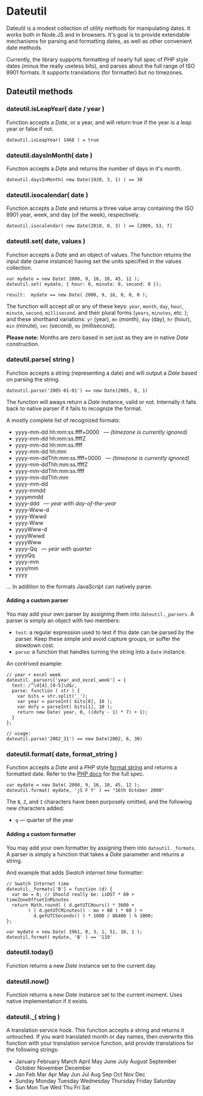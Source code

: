 # Dateutil

Dateutil is a modest collection of utility methods for manipulating dates. It works both in Node.JS and in browsers. It's goal is to provide extendable mechanisms for parsing and formatting dates, as well as other convenient date methods.

Currently, the library supports formatting of nearly full spec of PHP style dates (minus the really useless bits), and parses about the full range of ISO 8901 formats. It supports translations (for formatter) but no timezones.

## Dateutil methods

### dateutil.isLeapYear( date / year )

Function accepts a *Date*, or a year, and will return true if the year is a leap year or false if not.

    dateutil.isLeapYear( 1468 ) = true


### dateutil.daysInMonth( date )

Function accepts a *Date* and returns the number of days in it's month.

    dateutil.daysInMonth( new Date(1920, 3, 1) ) == 30


### dateutil.isocalendar( date )

Function accepts a *Date* and returns a three value array containing the ISO 8901 year, week, and day (of the week), respectively.

    dateutil.isocalendar( new Date(2010, 0, 3) ) == [2009, 53, 7]


### dateutil.set( date, values )

Function accepts a *Date* and an object of values. The function returns the input date (same instance) having set the units specified in the values collection.

    var mydate = new Date( 2000, 9, 16, 10, 45, 12 );
    dateutil.set( mydate, { hour: 0, minute: 0, second: 0 });

    result:  mydate == new Date( 2000, 9, 16, 0, 0, 0 );

The function will accept all or any of these keys: 
`year`, `month`, `day`, `hour`, `minute`, `second`, `millisecond`. and their plural forms (`years`, `minutes`, etc. ); and these shorthand variations: `yr` (year), `mn` (month), `day` (day), `hr` (hour), `min` (minute), `sec` (second), `ms` (millisecond).

**Please note:** Months are zero based in set just as they are in native *Date* construction.


### dateutil.parse( string )

Function accepts a string (representing a date) and will output a *Date* based on parsing the string.

    dateutil.parse('2005-01-01') == new Date(2005, 0, 1)

The function will aways return a *Date* instance, valid or not. Internally it falls back to native parser if it fails to recognize the format.

A mostly complete list of recognized formats:

* yyyy-mm-dd hh:mm:ss.ffff+0000 &nbsp; &mdash; *(timezone is currently ignored)*
* yyyy-mm-dd hh:mm:ss.ffffZ
* yyyy-mm-dd hh:mm:ss.ffff
* yyyy-mm-dd hh:mm
* yyyy-mm-ddThh:mm:ss.ffff+0000 &nbsp; &mdash; *(timezone is currently ignored)*
* yyyy-mm-ddThh:mm:ss.ffffZ
* yyyy-mm-ddThh:mm:ss.ffff
* yyyy-mm-ddThh:mm
* yyyy-mm-dd
* yyyy-mmdd
* yyyymmdd
* yyyy-ddd &nbsp; &mdash; *year with day-of-the-year*
* yyyy-Www-d
* yyyy-Wwwd
* yyyy-Www
* yyyyWww-d
* yyyyWwwd
* yyyyWww
* yyyy-Qq &nbsp; &mdash; *year with quarter*
* yyyyQq
* yyyy-mm
* yyyy/mm
* yyyy

... In addition to the formats JavaScript can natively parse.


#### Adding a custom parser

You may add your own parser by assigning them into `dateutil._parsers`. A parser is simply an object with two members: 

* `test`: a regular expression used to test if this date can be parsed by the parser. Keep these simple and avoid capture groups, or suffer the slowdown cost.
* `parse`: a function that handles turning the string into a `Date` instance.

An contrived example:

    // year + excel week
    dateutil._parsers['year_and_excel_week'] = {
      test: /^\d{4}_[0-5]\d$/,
      parse: function ( str ) {
        var bits = str.split('_');
        var year = parseInt( bits[0], 10 );
        var dofy = parseInt( bits[1], 10 );
        return new Date( year, 0, ((dofy - 1) * 7) + 1);
      }
    };

    // usage:
    dateutil.parse('2002_31') == new Date(2002, 6, 30)


### dateutil.format( date, format_string )

Function accepts a *Date* and a *PHP* style [format string][1] and returns a formatted date. Refer to the [PHP docs][1] for the full spec.

    var mydate = new Date( 2000, 9, 16, 10, 45, 12 );
    dateutil.format( mydate, 'jS F Y' ) == "16th October 2000"

The `B`, `Z`, and `I` characters have been purposely omitted, and the following new characters added:

* `q` &mdash; quarter of the year


#### Adding a custom formatter

You may add your own formatter by assigning them into `dateutil._formats`. A parser is simply a function that takes a *Date* parameter and returns a string. 

And example that adds *Swatch internet time* formatter:

    
    // Swatch Internet time
    dateutil._formats['B'] = function (d) {
      var mo = 0; // Should really be: isDST * 60 + timeZoneOffsetInMinutes
      return Math.round( ( d.getUTCHours() * 3600 + 
            ( ( d.getUTCMinutes() - mo + 60 ) * 60 ) +
              d.getUTCSeconds() ) * 1000 / 86400 ) % 1000;
    };

    var mydate = new Date( 1961, 0, 3, 1, 51, 10, 1 );
    dateutil.format( mydate, 'B' ) == '119'



### dateutil.today()

Function returns a new *Date* instance set to the current day.


### dateutil.now()

Function returns a new *Date* instance set to the current moment. Uses native implementation if it exists.


### dateutil._( string )

A translation service hook. This function accepts a string and returns it untouched. If you want translated month or day names, then overwrite this function with your translation service function, and provide translations for the following strings:

* January February March April May June July August September October November December
* Jan Feb Mar Apr May Jun Jul Aug Sep Oct Nov Dec
* Sunday Monday Tuesday Wednesday Thursday Friday Saturday
* Sun Mon Tue Wed Thu Fri Sat




[1]: http://php.net/manual/en/function.date.php

